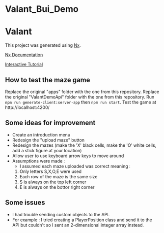 # Valant_Bui_Demo

# Valant

This project was generated using [Nx](https://nx.dev).

[Nx Documentation](https://nx.dev/angular)

[Interactive Tutorial](https://nx.dev/angular/tutorial/01-create-application)


## How to test the maze game
Replace the original "apps" folder with the one from this repository.
Replace the original "ValantDemoApi" folder with the one from this repository.
Run `npm run generate-client:server-app` then `npm run start`.
Test the game at http://localhost:4200/

## Some ideas for improvement 
- Create an introduction menu
- Redesign the "upload maze" button
- Redesign the mazes (make the 'X' black cells, make the 'O' white cells, add a stick figure at your location)
- Allow user to use keyboard arrow keys to move around
- Assumptions were made :
	- I assumed each maze uploaded was correct meaning :
	1) Only letters S,X,O,E were used
	2) Each row of the maze is the same size
	3) S is always on the top left corner
	4) E is always on the bottor right corner

## Some issues
- I had trouble sending custom objects to the API.
- For example : I tried creating a PlayerPosition class and send it to the API but couldn't so I sent an 2-dimensional integer array instead.
